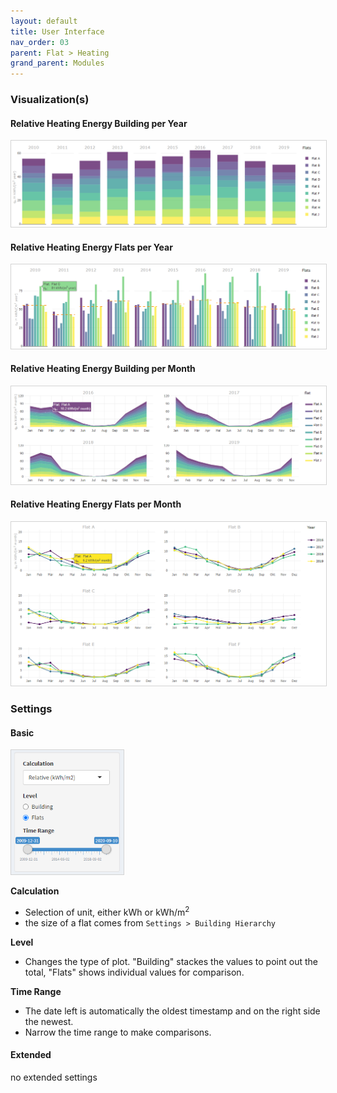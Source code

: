 ```yaml
---
layout: default
title: User Interface
nav_order: 03
parent: Flat > Heating
grand_parent: Modules
---
```


### Visualization(s)
#### Relative Heating Energy Building per Year
<img src="https://raw.githubusercontent.com/hslu-ige-laes/lcm/master/docs/assets/images/flatHeating_05.PNG" style="border:1px solid lightgrey"/>
<br>

#### Relative Heating Energy Flats per Year
<img src="https://raw.githubusercontent.com/hslu-ige-laes/lcm/master/docs/assets/images/flatHeating_06.PNG" style="border:1px solid lightgrey"/>
<br>

#### Relative Heating Energy Building per Month
<img src="https://raw.githubusercontent.com/hslu-ige-laes/lcm/master/docs/assets/images/flatHeating_01.PNG" style="border:1px solid lightgrey"/>
<br>

#### Relative Heating Energy Flats per Month
<img src="https://raw.githubusercontent.com/hslu-ige-laes/lcm/master/docs/assets/images/flatHeating_02.PNG" style="border:1px solid lightgrey"/>
<br>

### Settings
#### Basic
<img src="https://raw.githubusercontent.com/hslu-ige-laes/lcm/master/docs/assets/images/flatHeating_03.PNG" style="border:1px solid lightgrey" width="180px"/>
<br>

**Calculation**
- Selection of unit, either kWh or kWh/m<sup>2</sup>
- the size of a flat comes from `Settings > Building Hierarchy`

**Level**
- Changes the type of plot. "Building" stackes the values to point out the total, "Flats" shows individual values for comparison.

**Time Range**
- The date left is automatically the oldest timestamp and on the right side the newest.
- Narrow the time range to make comparisons.


#### Extended
no extended settings
